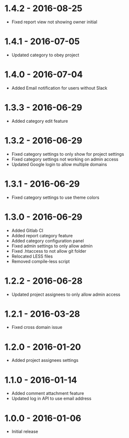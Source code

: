 # 1.4.2 - 2016-08-25

- Fixed report view not showing owner initial

# 1.4.1 - 2016-07-05

- Updated category to obey project

# 1.4.0 - 2016-07-04

- Added Email notification for users without Slack

# 1.3.3 - 2016-06-29

- Added category edit feature

# 1.3.2 - 2016-06-29

- Fixed category settings to only show for project settings
- Fixed category settings not working on admin access
- Updated Google login to allow multiple domains

# 1.3.1 - 2016-06-29

- Fixed category settings to use theme colors

# 1.3.0 - 2016-06-29

- Added Gitlab CI
- Added report category feature
- Added category configuration panel
- Fixed admin settings to only allow admin
- Fixed .htaccess to not allow git folder
- Relocated LESS files
- Removed compile-less script

# 1.2.2 - 2016-06-28

- Updated project assignees to only allow admin access

# 1.2.1 - 2016-03-28

- Fixed cross domain issue

# 1.2.0 - 2016-01-20

- Added project assignees settings

# 1.1.0 - 2016-01-14

- Added comment attachment feature
- Updated log in API to use email address

# 1.0.0 - 2016-01-06

- Initial release
